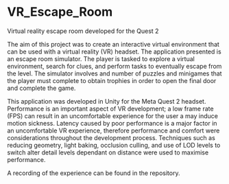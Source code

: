 # VR_Escape_Room
 Virtual reality escape room developed for the Quest 2

The aim of this project was to create an interactive virtual environment that can be used 
with a virtual reality (VR) headset. The application presented is an escape room simulator. 
The player is tasked to explore a virtual environment, search for clues, and perform tasks to 
eventually escape from the level. The simulator involves and number of puzzles and 
minigames that the player must complete to obtain trophies in order to open the final door 
and complete the game.


This application was developed in Unity for the Meta Quest 2 headset. Performance is an important aspect of VR development; a low frame rate (FPS) can result in an uncomfortable experience for the user a may induce motion sickness. Latency caused by poor performance is a major factor in an uncomfortable VR experience, therefore performance and comfort were considerations throughout the development process. Techniques such as reducing geometry, light baking, occlusion culling, and use of LOD levels to switch alter detail levels dependant on distance were used to maximise performance.

A recording of the experience can be found in the repository.
